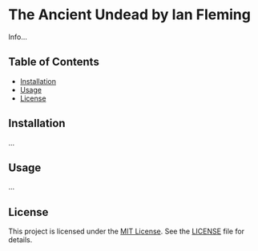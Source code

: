 # The Ancient Undead by Ian Fleming

Info...

## Table of Contents

- [Installation](#installation)
- [Usage](#usage)
- [License](#license)

## Installation

...

## Usage

...

## License

This project is licensed under the [MIT License](LICENSE). See the [LICENSE](LICENSE) file for details.
